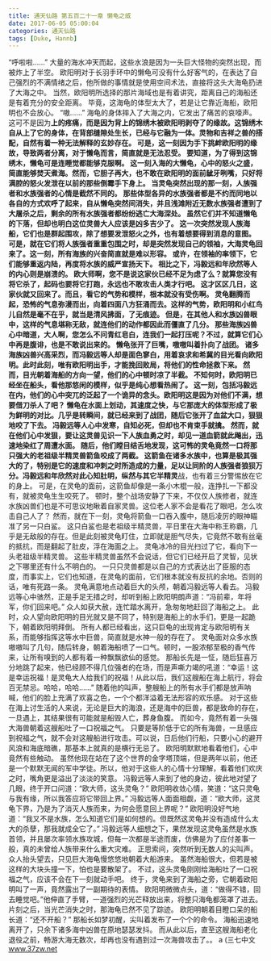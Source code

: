 ```yaml
---
title: 通天仙路 第五百二十一章 懒龟之威
date: 2017-06-05 05:00:04
categories: 通天仙路
tags: [Duke, Hannb]
---
```


“呼啦啦……”
大量的海水冲天而起，这些水浪是因为一头巨大怪物的突然出现，而被炸上了半空。
欧阳明对于长羽手环中的懒龟可没有什么好客气的，在表达了自己强烈的不满情绪之后，他所做的事情就是使用空间术法，直接将这头大海龟扔进了大海之中。
当然，欧阳明所选择的那片海域也是有着讲究，距离自己的海船还是有着充分的安全距离。
毕竟，这海龟的体型太大了，若是让它靠近海船，欧阳明也不会放心。
“嗷……”
海龟的身体摔入了大海之内，它发出了痛苦的哀嚎声。
这可不是因为**上的疼痛，而是因为背上的锦绣木被欧阳明剥夺了的缘故。这锦绣木自从上了它的身体，在背部缝隙处生长，已经与它融为一体。灵物和吉祥之兽的搭配，自然有着一种无法解释的玄妙存在。
可是，这一刻因为手下挑衅欧阳明的缘故，导致两者分离，对于懒龟而言，简直就是无法忍受。
要知道，为了得到这锦绣木，懒龟可是连睡觉都能够克服啊。
这一刻入海的大懒龟，心中的怒火之盛，简直能够焚天煮海。然而，它胆子再大，也不敢在欧阳明的面前龇牙咧嘴，只好将满腔的怒火发泄在以前的那些倒霉手下身上。
当灵龟突然出现的那一刻，人族强者和水族强者的心情是截然不同的。
那些体型各异的水族强者都是不约而同地以各自的方式欢呼了起来，自从懒龟突然间消失，并且浅滩附近无数水族强者遭到了大屠杀之后，剩余的所有水族强者都纷纷逃亡大海深处。
虽然它们并不知道懒龟的下落，但却也明白这位灵兽大人应该是凶多吉少了。
这一次突然发现人族海船，它们也是群起围攻，除了想要发泄怒火之外，也有着想要得到消息的意图。
可是，就在它们将人族强者重重包围之时，却是突然发现自己的领袖，大海灵龟回来了。这一刻，所有海族的兴奋简直就是难以形容。
或许，在领袖的率领下，它们能够重返内陆，再度将水族的威严宣扬天下。
相比之下，冯毅远和年欣然等人的内心则是崩溃的。
欧大师啊，您不是说这家伙已经不足为虑了么？就算您没有将它杀了，起码也要将它打跑，永远也不敢攻击人类才行吧。
这才区区几日，这家伙就又回来了。而且，看它的气势和模样，根本就没有受伤啊。
灵龟翻腾而起，恐怖的气息弥漫而出，向着四面八方狂涌而去。这样的气势，欧阳明和小红鸟儿自然是毫不在乎，就当是清风拂面，了无痕迹。
但是，在其他人和水族凶兽眼中，这样的气息堪称无敌，就连他们的动作都因此而僵直了几分。
那些海族凶兽心中暗道，大人啊，您怎么不问青红皂白，连我们一起打压呢？不过，就算它们心中再是腹诽，也是不敢说出来的。
懒龟张开了巨嘴，嗷嗷叫着扑向了战团。
诸多海族凶兽兴高采烈，而冯毅远等人却是面色寥白，用着哀求和希冀的目光看向欧阳明。此时此刻，唯有欧阳明出手，才能挽回败局，将他们的性命拯救下来。
然而，目光朝着海船的方向一望，他们的心中顿时凉了半截。
不知何时，欧阳明已经坐在船头，看他那悠闲的模样，似乎是纯心想看热闹了。
这一刻，包括冯毅远在内，他们的心中突兀的泛起了一个诡异的念头。欧阳明这是因为对他们不满，想要借刀杀人了吧？
懒龟在水面上划动，其速度之快，与它那庞大的体型形成了极为鲜明的对比。几乎是转瞬间，就已经来到了战团，随后它张开了血盆大口，狠狠地咬了下去。
冯毅远等人心中发寒，自知必死，但却也不肯束手就擒。
然而，就在他们心中发狠，要让这灵兽见识一下人族血勇之时，却见一道血箭就此飚出，迅速地染红了周遭水面。
随后，他们瞠目结舌地发现，这可怖的灵龟竟然一口将那只强大的老祖级半精灵兽箭鱼咬成了两截。
这箭鱼在诸多水族中，也算是极其强大的了，特别是它的速度和冲刺之时所造成的力量，足以让同阶的人族强者狼狈万分。冯毅远和年欣然对此心知肚明，纵然与其它半精灵**战，也有着三分警惕放在它的身上。
可是，在灵龟的面前，这箭鱼却像是一条小木棍一般，连挣扎一下都没有，就被灵龟生生咬死了。
顿时，整个战场安静了下来，不仅仅人族修者，就连水族凶兽们也是不可思议地瞅着自家灵兽。这位老人家不会是看花了眼吧，怎么攻击自己人了？
然而，就在下一刻，灵龟将箭鱼一口吞入腹中，随后凌厉的眼神瞄准了另一只白鲨。
这只白鲨也是老祖级半精灵兽，平日里在大海中称王称霸，几乎是无敌般的存在。但是此刻被灵龟盯住，立即就是胆气尽失，它竟然不敢有丝毫的抵抗，而是翻起了肚皮，浮在海面之上。
灵龟冰冷的目光扫过了它，看向下一头老祖级半精灵兽。
这些半精灵兽虽然不会说话，但它们已经开启了灵智，见状之下哪里还有什么不明白的。
一只只灵兽都是以自己的方式表达出了臣服的态度，而事实上，它们也知道，在灵龟的面前，它们根本就没有反抗的余地。否则的话，唯有死路一条。
灵龟满意地点动着巨大的头颅，朝着冯毅远等人看去。
冯毅远等心中骇然，正是手足无措之时，却听到船上欧阳明朗声道：“冯前辈，年将军，你们回来吧。”
众人如获大赦，连忙踏水离开，急匆匆地赶回了海船之上。
此时，众人望向欧阳明的目光就又是不同了，特别是海船上的水手们，更是一起跪下，朝着欧阳明拜倒。
所有人都已经看出，这只巨龟的出现肯定与欧阳明有关系，而能够指挥这等水中巨兽，简直就是水神一般的存在了。
灵龟面对众多水族嗷嗷叫了几句，随后转身，朝着海船喷了一口气。顿时，一股浓郁至极的香气传来，让所有嗅到的人都有着一种飘飘欲仙的感觉。
那船长先是一怔，随后狂喜万分地跳了起来，他已经顾不得几位强者的在场，而是声嘶力竭的吼道：“幸运！这是幸运祝福！是灵龟大人给我们的祝福！从此以后，我们这艘船在海上航行，将会百无禁忌。哈哈，哈哈……”
随着他的叫声，整艘船上的所有水手们都是放声呐喊，他们的脸上充满了欢喜之色，一个个都洋溢着无法形容的欢乐感。
对于这些在海上讨生活的人来说，无论是巨大的海浪，还是海中的巨兽，都是致命的存在，一旦遇上，其结果很有可能就是船毁人亡，葬身鱼腹。
而如今，竟然有着一头强大海兽朝着这艘船吐了一口祝福之气。
只要是等阶低于它的所有海兽，一旦感应到祝福之气，就不会对这艘船进行攻击。可以说，日后他们行船，只要小心的避开风浪和海底暗礁，那基本上就真的是横行无忌了。
欧阳明默默地看着他们，心中竟然有些触动。
虽然他现在站在了这个世界的金字塔顶端，但是两年以前，他还是一个默默无闻的军中学徒。所以，他对于这些人的心情十分理解，看着他们欢庆之时，嘴角更是溢出了淡淡的笑意。
冯毅远等人来到了他的身边，彼此地对望了几眼，终于开口问道：“欧大师，这头灵龟？”
欧阳明收敛心情，笑道：“这只灵龟与我有缘，所以我答应将它带回上界。”
冯毅远等人面面相觑，道：“欧大师，这灵龟下界，乃是为了消灭人族而来，为何会愿意回上界呢？”
欧阳明没好气地道：“我又不是水族，怎么知道它们是如何想的。但既然这灵龟并没有造成什么太大的杀孽，那我就成全它了。”
冯毅远等人细想之下，果然发现这灵龟虽然是水族首领，并且屡次率领水族攻城，但每一次都是半途而废，仿佛是为了应付差事一般，真的未曾给人族带来什么重大灾难。
正思索间，突然听到无数人的尖叫声。
众人抬头望去，只见巨大海龟慢悠悠地朝着大船游来。
虽然海船很大，但若是被这样的大块头撞一下，怕也是要散架了。
不过，这头灵龟刚刚给海船吐了一口祝福之气，应该不会在下一刻就动手吧。
终于，灵龟来到了海船之旁，它朝着欧阳明叫了一声，竟然露出了一副期待的表情。
欧阳明微微点头，道：“做得不错，回去睡觉吧。”他伸直了手臂，一道强烈的光芒释放出来，将整只海龟都笼罩了进去。
片刻之后，当光芒消失之时，那海龟已然不见了踪迹。
欧阳明朝着目瞪口呆的船长道：“还不开船？”
那船长如梦初醒，尖叫着发布了一个个的命令。
海船迅速地离开了，只余下诸多海中凶兽在原地瑟瑟发抖。
而从此以后，直至这艘海船老化退役之前，畅游大海无数次，却再也没有遇到过一次海兽攻击了。。
a
(三七中文 www.37zw.net